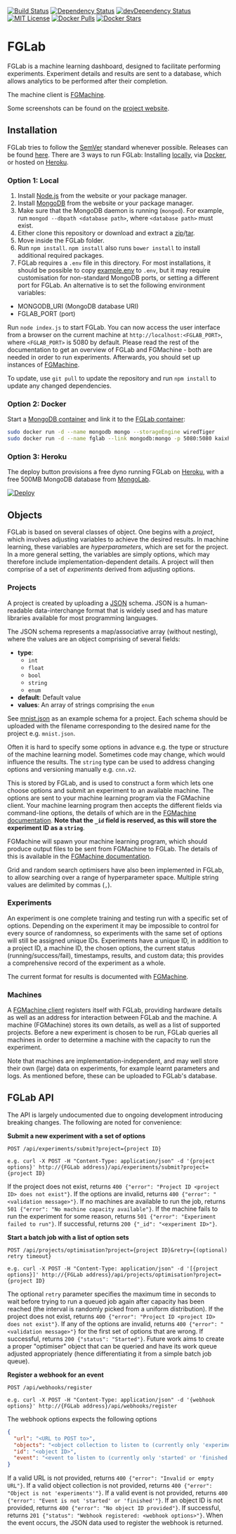 [![Build Status](https://img.shields.io/travis/Kaixhin/FGLab.svg)](https://travis-ci.org/Kaixhin/FGLab)
[![Dependency Status](https://img.shields.io/david/kaixhin/fglab.svg)](https://david-dm.org/Kaixhin/FGLab)
[![devDependency Status](https://img.shields.io/david/dev/kaixhin/fglab.svg)](https://david-dm.org/Kaixhin/FGLab#info=devDependencies)
[![MIT License](https://img.shields.io/badge/license-MIT-blue.svg)](https://github.com/Kaixhin/FGLab/blob/master/LICENSE)
[![Docker Pulls](https://img.shields.io/docker/pulls/kaixhin/fglab.svg)](https://hub.docker.com/r/kaixhin/fglab/)
[![Docker Stars](https://img.shields.io/docker/stars/kaixhin/fglab.svg)](https://hub.docker.com/r/kaixhin/fglab/)

# FGLab

FGLab is a machine learning dashboard, designed to facilitate performing experiments. Experiment details and results are sent to a database, which allows analytics to be performed after their completion.

The machine client is [FGMachine](https://github.com/Kaixhin/FGMachine).

Some screenshots can be found on the [project website](http://kaixhin.github.io/FGLab/).

## Installation

FGLab tries to follow the [SemVer](http://semver.org/) standard whenever possible. Releases can be found [here](https://github.com/Kaixhin/FGLab/releases). There are 3 ways to run FGLab: Installing [locally](https://github.com/Kaixhin/FGLab#local), via [Docker](https://github.com/Kaixhin/FGLab#docker), or hosted on [Heroku](https://github.com/Kaixhin/FGLab#heroku).

### Option 1: Local

1. Install [Node.js](https://nodejs.org/) from the website or your package manager.
1. Install [MongoDB](https://www.mongodb.org/) from the website or your package manager.
1. Make sure that the MongoDB daemon is running (`mongod`). For example, run `mongod --dbpath <database path>`, where `<database path>` must exist.
1. Either clone this repository or download and extract a [zip](https://github.com/Kaixhin/FGLab/zipball/master)/[tar](https://github.com/Kaixhin/FGLab/tarball/master).
1. Move inside the FGLab folder.
1. Run `npm install`. `npm install` also runs `bower install` to install additional required packages.
1. FGLab requires a `.env` file in this directory. For most installations, it should be possible to copy [example.env](https://github.com/Kaixhin/FGLab/blob/master/example.env) to `.env`, but it may require customisation for non-standard MongoDB ports, or setting a different port for FGLab. An alternative is to set the following environment variables:
  - MONGODB_URI (MongoDB database URI)
  - FGLAB_PORT (port)

Run `node index.js` to start FGLab. You can now access the user interface from a browser on the current machine at `http://localhost:<FGLAB_PORT>`, where `<FGLAB_PORT>` is 5080 by default. Please read the rest of the documentation to get an overview of FGLab and FGMachine - both are needed in order to run experiments. Afterwards, you should set up instances of [FGMachine](https://github.com/Kaixhin/FGMachine).

To update, use `git pull` to update the repository and run `npm install` to update any changed dependencies.

### Option 2: Docker

Start a [MongoDB container](https://hub.docker.com/_/mongo/) and link it to the [FGLab container](https://hub.docker.com/r/kaixhin/fglab/):

```sh
sudo docker run -d --name mongodb mongo --storageEngine wiredTiger
sudo docker run -d --name fglab --link mongodb:mongo -p 5080:5080 kaixhin/fglab
```

### Option 3: Heroku

The deploy button provisions a free dyno running FGLab on [Heroku](https://www.heroku.com), with a free 500MB MongoDB database from [MongoLab](https://mongolab.com/).

[![Deploy](https://www.herokucdn.com/deploy/button.png)](https://heroku.com/deploy)

## Objects

FGLab is based on several classes of object. One begins with a *project*, which involves adjusting variables to achieve the desired results. In machine learning, these variables are *hyperparameters*, which are set for the project. In a more general setting, the variables are simply options, which may therefore include implementation-dependent details. A project will then comprise of a set of *experiments* derived from adjusting options.

### Projects

A project is created by uploading a [JSON](http://json.org/) schema. JSON is a human-readable data-interchange format that is widely used and has mature libraries available for most programming languages.

The JSON schema represents a map/associative array (without nesting), where the values are an object comprising of several fields:

- **type**:
  - `int`
  - `float`
  - `bool`
  - `string`
  - `enum`
- **default**: Default value
- **values**: An array of strings comprising the `enum`

See [mnist.json](https://github.com/Kaixhin/FGLab/blob/master/test/mnist.json) as an example schema for a project. Each schema should be uploaded with the filename corresponding to the desired name for the project e.g. `mnist.json`.

Often it is hard to specify some options in advance e.g. the type or structure of the machine learning model. Sometimes code may change, which would influence the results. The `string` type can be used to address changing options and versioning manually e.g. `cnn.v2`.

This is stored by FGLab, and is used to construct a form which lets one choose options and submit an experiment to an available machine. The options are sent to your machine learning program via the FGMachine client. Your machine learning program then accepts the different fields via command-line options, the details of which are in the [FGMachine documentation](https://github.com/Kaixhin/FGMachine#projects). **Note that the `_id` field is reserved, as this will store the experiment ID as a `string`**.

FGMachine will spawn your machine learning program, which should produce output files to be sent from FGMachine to FGLab. The details of this is available in the [FGMachine documentation](https://github.com/Kaixhin/FGMachine#projects).

Grid and random search optimisers have also been implemented in FGLab, to allow searching over a range of hyperparameter space. Multiple string values are delimited by commas (`,`).

### Experiments

An experiment is one complete training and testing run with a specific set of options. Depending on the experiment it may be impossible to control for every source of randomness, so experiments with the same set of options will still be assigned unique IDs. Experiments have a unique ID, in addition to a project ID, a machine ID, the chosen options, the current status (running/success/fail), timestamps, results, and custom data; this provides a comprehensive record of the experiment as a whole.

The current format for results is documented with [FGMachine](https://github.com/Kaixhin/FGMachine).

### Machines

A [FGMachine client](https://github.com/Kaixhin/FGMachine) registers itself with FGLab, providing hardware details as well as an address for interaction between FGLab and the machine. A machine (FGMachine) stores its own details, as well as a list of supported projects. Before a new experiment is chosen to be run, FGLab queries all machines in order to determine a machine with the capacity to run the experiment.

Note that machines are implementation-independent, and may well store their own (large) data on experiments, for example learnt parameters and logs. As mentioned before, these can be uploaded to FGLab's database.

## FGLab API

The API is largely undocumented due to ongoing development introducing breaking changes. The following are noted for convenience:

**Submit a new experiment with a set of options**
```
POST /api/experiments/submit?project={project ID}

e.g. curl -X POST -H "Content-Type: application/json" -d '{project options}' http://{FGLab address}/api/experiments/submit?project={project ID}
```

If the project does not exist, returns `400 {"error": "Project ID <project ID> does not exist"}`. If the options are invalid, returns `400 {"error": "<validation message>"}`. If no machines are available to run the job, returns `501 {"error": "No machine capacity available"}`. If the machine fails to run the experiment for some reason, returns `501 {"error": "Experiment failed to run"}`. If successful, returns `200 {"_id": "<experiment ID>"}`.

**Start a batch job with a list of option sets**
```
POST /api/projects/optimisation?project={project ID}&retry={(optional) retry timeout}

e.g. curl -X POST -H "Content-Type: application/json" -d '[{project options}]' http://{FGLab address}/api/projects/optimisation?project={project ID}
```

The optional `retry` parameter specifies the maximum time in seconds to wait before trying to run a queued job again after capacity has been reached (the interval is randomly picked from a uniform distribution). If the project does not exist, returns `400 {"error": "Project ID <project ID> does not exist"}`. If any of the options are invalid, returns `400 {"error": "<validation message>"}` for the first set of options that are wrong. If successful, returns `200 {"status": "Started"}`. Future work aims to create a proper "optimiser" object that can be queried and have its work queue adjusted appropriately (hence differentiating it from a simple batch job queue).

**Register a webhook for an event**
```
POST /api/webhooks/register

e.g. curl -X POST -H "Content-Type: application/json" -d '{webhook options}' http://{FGLab address}/api/webhooks/register
```

The webhook options expects the following options

```json
{
  "url": "<URL to POST to>",
  "objects": "<object collection to listen to (currently only 'experiments')>",
  "id": "<object ID>",
  "event": "<event to listen to (currently only 'started' or 'finished')>"
}
```

If a valid URL is not provided, returns `400 {"error": "Invalid or empty URL"}`. If a valid object collection is not provided, returns `400 {"error": "Object is not 'experiments'"}`. If a valid event is not provided, returns `400 {"error": "Event is not 'started' or 'finished'"}`. If an object ID is not provided, returns `400 {"error": "No object ID provided"}`. If successful, returns `201 {"status": "Webhook registered: <webhook options>"}`. When the event occurs, the JSON data used to register the webhook is returned.
